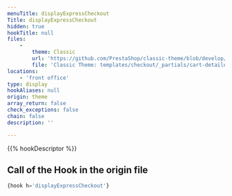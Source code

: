 ```yaml
---
menuTitle: displayExpressCheckout
Title: displayExpressCheckout
hidden: true
hookTitle: null
files:
    -
        theme: Classic
        url: 'https://github.com/PrestaShop/classic-theme/blob/develop/templates/checkout/_partials/cart-detailed-actions.tpl'
        file: 'Classic Theme: templates/checkout/_partials/cart-detailed-actions.tpl'
locations:
    - 'front office'
type: display
hookAliases: null
origin: theme
array_return: false
check_exceptions: false
chain: false
description: ''

---
```


{{% hookDescriptor %}}

## Call of the Hook in the origin file

```php
{hook h='displayExpressCheckout'}
```
